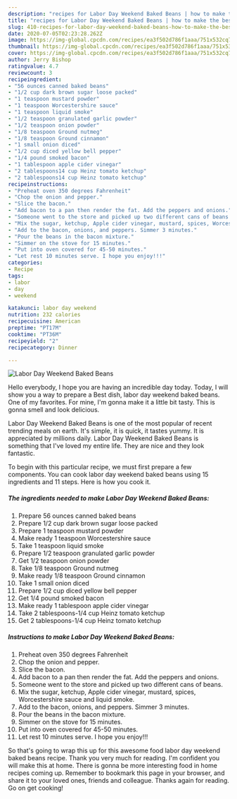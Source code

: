 ```yaml
---
description: "recipes for Labor Day Weekend Baked Beans | how to make the best Labor Day Weekend Baked Beans"
title: "recipes for Labor Day Weekend Baked Beans | how to make the best Labor Day Weekend Baked Beans"
slug: 410-recipes-for-labor-day-weekend-baked-beans-how-to-make-the-best-labor-day-weekend-baked-beans
date: 2020-07-05T02:23:28.262Z
image: https://img-global.cpcdn.com/recipes/ea3f502d786f1aaa/751x532cq70/labor-day-weekend-baked-beans-recipe-main-photo.jpg
thumbnail: https://img-global.cpcdn.com/recipes/ea3f502d786f1aaa/751x532cq70/labor-day-weekend-baked-beans-recipe-main-photo.jpg
cover: https://img-global.cpcdn.com/recipes/ea3f502d786f1aaa/751x532cq70/labor-day-weekend-baked-beans-recipe-main-photo.jpg
author: Jerry Bishop
ratingvalue: 4.7
reviewcount: 3
recipeingredient:
- "56 ounces canned baked beans"
- "1/2 cup dark brown sugar loose packed"
- "1 teaspoon mustard powder"
- "1 teaspoon Worcestershire sauce"
- "1 teaspoon liquid smoke"
- "1/2 teaspoon granulated garlic powder"
- "1/2 teaspoon onion powder"
- "1/8 teaspoon Ground nutmeg"
- "1/8 teaspoon Ground cinnamon"
- "1 small onion diced"
- "1/2 cup diced yellow bell pepper"
- "1/4 pound smoked bacon"
- "1 tablespoon apple cider vinegar"
- "2 tablespoons14 cup Heinz tomato ketchup"
- "2 tablespoons14 cup Heinz tomato ketchup"
recipeinstructions:
- "Preheat oven 350 degrees Fahrenheit"
- "Chop the onion and pepper."
- "Slice the bacon."
- "Add bacon to a pan then render the fat. Add the peppers and onions."
- "Someone went to the store and picked up two different cans of beans."
- "Mix the sugar, ketchup, Apple cider vinegar, mustard, spices, Worcestershire sauce and liquid smoke."
- "Add to the bacon, onions, and peppers. Simmer 3 minutes."
- "Pour the beans in the bacon mixture."
- "Simmer on the stove for 15 minutes."
- "Put into oven covered for 45-50 minutes."
- "Let rest 10 minutes serve. I hope you enjoy!!!"
categories:
- Recipe
tags:
- labor
- day
- weekend

katakunci: labor day weekend 
nutrition: 232 calories
recipecuisine: American
preptime: "PT17M"
cooktime: "PT36M"
recipeyield: "2"
recipecategory: Dinner

---
```



![Labor Day Weekend Baked Beans](https://img-global.cpcdn.com/recipes/ea3f502d786f1aaa/751x532cq70/labor-day-weekend-baked-beans-recipe-main-photo.jpg)

Hello everybody, I hope you are having an incredible day today. Today, I will show you a way to prepare a Best dish, labor day weekend baked beans. One of my favorites. For mine, I'm gonna make it a little bit tasty. This is gonna smell and look delicious.



Labor Day Weekend Baked Beans is one of the most popular of recent trending meals on earth. It's simple, it is quick, it tastes yummy. It is appreciated by millions daily. Labor Day Weekend Baked Beans is something that I've loved my entire life. They are nice and they look fantastic.


To begin with this particular recipe, we must first prepare a few components. You can cook labor day weekend baked beans using 15 ingredients and 11 steps. Here is how you cook it.

<!--inarticleads1-->

##### The ingredients needed to make Labor Day Weekend Baked Beans:

1. Prepare 56 ounces canned baked beans
1. Prepare 1/2 cup dark brown sugar loose packed
1. Prepare 1 teaspoon mustard powder
1. Make ready 1 teaspoon Worcestershire sauce
1. Take 1 teaspoon liquid smoke
1. Prepare 1/2 teaspoon granulated garlic powder
1. Get 1/2 teaspoon onion powder
1. Take 1/8 teaspoon Ground nutmeg
1. Make ready 1/8 teaspoon Ground cinnamon
1. Take 1 small onion diced
1. Prepare 1/2 cup diced yellow bell pepper
1. Get 1/4 pound smoked bacon
1. Make ready 1 tablespoon apple cider vinegar
1. Take 2 tablespoons-1/4 cup Heinz tomato ketchup
1. Get 2 tablespoons-1/4 cup Heinz tomato ketchup




<!--inarticleads2-->

##### Instructions to make Labor Day Weekend Baked Beans:

1. Preheat oven 350 degrees Fahrenheit
1. Chop the onion and pepper.
1. Slice the bacon.
1. Add bacon to a pan then render the fat. Add the peppers and onions.
1. Someone went to the store and picked up two different cans of beans.
1. Mix the sugar, ketchup, Apple cider vinegar, mustard, spices, Worcestershire sauce and liquid smoke.
1. Add to the bacon, onions, and peppers. Simmer 3 minutes.
1. Pour the beans in the bacon mixture.
1. Simmer on the stove for 15 minutes.
1. Put into oven covered for 45-50 minutes.
1. Let rest 10 minutes serve. I hope you enjoy!!!




So that's going to wrap this up for this awesome food labor day weekend baked beans recipe. Thank you very much for reading. I'm confident you will make this at home. There is gonna be more interesting food in home recipes coming up. Remember to bookmark this page in your browser, and share it to your loved ones, friends and colleague. Thanks again for reading. Go on get cooking!
